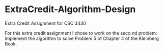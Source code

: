 # ExtraCredit-Algorithm-Design
Extra Credit Assignment for CSC 3430

For this extra credit assignment I chose to work on the seco.nd problem: Implement the algorithm to solve Problem 5 of Chapter 4 of the Kleinberg Book.

